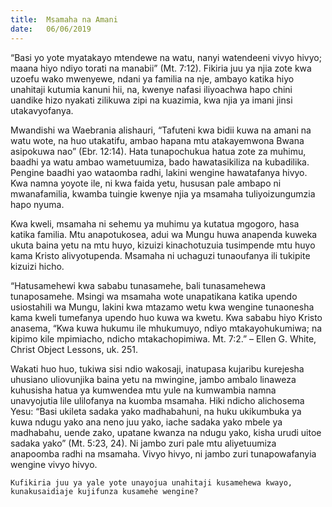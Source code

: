 ```yaml
---
title:  Msamaha na Amani
date:   06/06/2019
---
```


“Basi yo yote myatakayo mtendewe na watu, nanyi watendeeni vivyo hivyo; maana hiyo ndiyo torati na manabii” (Mt. 7:12). Fikiria juu ya njia zote kwa uzoefu wako mwenyewe, ndani ya familia na nje, ambayo katika hiyo unahitaji kutumia kanuni hii, na, kwenye nafasi iliyoachwa hapo chini uandike hizo nyakati zilikuwa zipi na kuazimia, kwa njia ya imani jinsi utakavyofanya.

Mwandishi wa Waebrania alishauri, “Tafuteni kwa bidii kuwa na amani na watu wote, na huo utakatifu, ambao hapana mtu atakayemwona Bwana asipokuwa nao” (Ebr. 12:14). Hata tunapochukua hatua zote za muhimu, baadhi ya watu ambao wametuumiza, bado hawatasikiliza na kubadilika. Pengine baadhi yao wataomba radhi, lakini wengine hawatafanya hivyo. Kwa namna yoyote ile, ni kwa faida yetu, hususan pale ambapo ni mwanafamilia, kwamba tuingie kwenye njia ya msamaha tuliyoizungumzia hapo nyuma. 

Kwa kweli, msamaha ni sehemu ya muhimu ya kutatua mgogoro, hasa katika familia. Mtu anapotukosea, adui wa Mungu huwa anapenda kuweka ukuta baina yetu na mtu huyo, kizuizi kinachotuzuia tusimpende mtu huyo kama Kristo alivyotupenda. Msamaha ni uchaguzi tunaoufanya ili tukipite kizuizi hicho.

“Hatusamehewi kwa sababu tunasamehe, bali tunasamehewa tunaposamehe. Msingi wa msamaha wote unapatikana katika upendo usiostahili wa Mungu, lakini kwa mtazamo wetu kwa wengine tunaonesha kama kweli tumefanya upendo huo kuwa wa kwetu. Kwa sababu hiyo Kristo anasema, “Kwa kuwa hukumu ile mhukumuyo, ndiyo mtakayohukumiwa; na kipimo kile mpimiacho, ndicho mtakachopimiwa. Mt. 7:2.” – Ellen G. White, Christ Object Lessons, uk. 251.

Wakati huo huo, tukiwa sisi ndio wakosaji, inatupasa kujaribu kurejesha uhusiano uliovunjika baina yetu na mwingine, jambo ambalo linaweza kuhusisha hatua ya kumwendea mtu yule na kumwambia namna unavyojutia lile ulilofanya na kuomba msamaha. Hiki ndicho alichosema Yesu: “Basi ukileta sadaka yako madhabahuni, na huku ukikumbuka ya kuwa ndugu yako ana neno juu yako, iache sadaka yako mbele ya madhabahu, uende zako, upatane kwanza na ndugu yako, kisha urudi uitoe sadaka yako” (Mt. 5:23, 24). Ni jambo zuri pale mtu aliyetuumiza anapoomba radhi na msamaha. Vivyo hivyo, ni jambo zuri tunapowafanyia wengine vivyo hivyo.

`Kufikiria juu ya yale yote unayojua unahitaji kusamehewa kwayo, kunakusaidiaje kujifunza kusamehe wengine?`